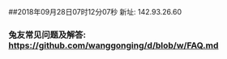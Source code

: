 ##2018年09月28日07时12分07秒 新址: 142.93.26.60
### 兔友常见问题及解答: https://github.com/wanggonging/d/blob/w/FAQ.md
